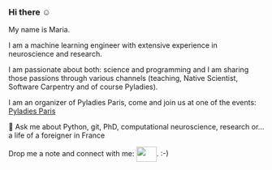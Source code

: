### Hi there :relaxed:

<!-- Welcome to my github page. -->
My name is Maria.

I am a machine learning engineer with extensive experience in neuroscience and research.

I am passionate about both: science and programming and I am sharing those passions through various channels (teaching, Native Scientist, Software Carpentry and of course Pyladies).

I am an organizer of Pyladies Paris, come and join us at one of the events: [Pyladies Paris](https://www.meetup.com/fr-FR/pyladiesparis/)

<!--
**maikia/maikia** is a ✨ _special_ ✨ repository because its `README.md` (this file) appears on your GitHub profile.

Here are some ideas to get you started:
- 🌱 I’m currently learning 
- 👯 I’m looking to collaborate on ...
- 🤔 I’m looking for help with ...
- 📫 How to reach me: ...
- 😄 Pronouns: ...
- ⚡ Fun fact: ...


🔭 I’m currently preparing machine learning challenges, maintaining [ramp.studio](ramp.studio) and contributing to [scikit-learn](https://github.com/scikit-learn/scikit-learn)
-->

💬 Ask me about Python, git, PhD, computational neuroscience, research or... a life of a foreigner in France

<p align="left">Drop me a note and connect with me:  <a href="https://www.linkedin.com/in/maria-telenczuk" target="blank"><img align="center" src="https://cdn.jsdelivr.net/npm/simple-icons@3.0.1/icons/linkedin.svg" height="30" width="40"  /></a>. :-) </p>
